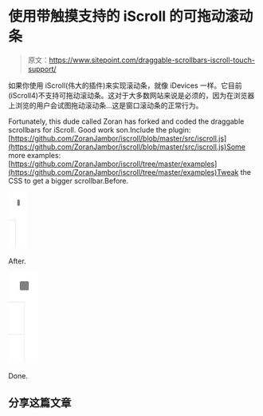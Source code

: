 # 使用带触摸支持的 iScroll 的可拖动滚动条

> 原文：<https://www.sitepoint.com/draggable-scrollbars-iscroll-touch-support/>

如果你使用 iScroll(伟大的插件)来实现滚动条，就像 iDevices 一样。它目前(iScroll4)不支持可拖动滚动条。这对于大多数网站来说是必须的，因为在浏览器上浏览的用户会试图拖动滚动条…这是窗口滚动条的正常行为。

Fortunately, this dude called Zoran has forked and coded the draggable scrollbars for iScroll. Good work son.Include the plugin:[https://github.com/ZoranJambor/iscroll/blob/master/src/iscroll.js](https://github.com/ZoranJambor/iscroll/blob/master/src/iscroll.js)Some more examples:[https://github.com/ZoranJambor/iscroll/tree/master/examples](https://github.com/ZoranJambor/iscroll/tree/master/examples)Tweak the CSS to get a bigger scrollbar.Before.

![Image1](img/99df6cbf8f7a6d4a02731b803fe70591.png)

After.

![Image2](img/488acdabb11a0245a59a408075a853a2.png)

Done.

## 分享这篇文章